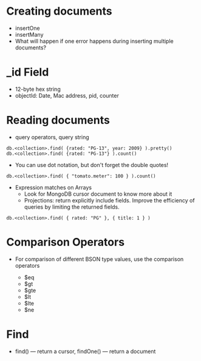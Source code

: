# Creating documents

* insertOne
* insertMany
* What will happen if one error happens during inserting multiple documents?

# _id Field

* 12-byte hex string
* objectId: Date, Mac address, pid, counter

# Reading documents

* query operators, query string

```
db.<collection>.find( {rated: "PG-13", year: 2009} ).pretty()
db.<collection>.find( {rated: "PG-13"} ).count()
```

* You can use dot notation, but don't forget the double quotes!
	
```
db.<collection>.find( { "tomato.meter": 100 } ).count()
```
	
* Expression matches on Arrays
  * Look for MongoDB cursor document to know more about it
  * Projections: return explicitly include fields. Improve the efficiency of queries by limiting the returned fields.

```
db.<collection>.find( { rated: "PG" }, { title: 1 } )
```

# Comparison Operators

* For comparison of different BSON type values, use the comparison operators

  * $eq
  * $gt
  * $gte
  * $lt
  * $lte
  * $ne

# Find

* find() — return a cursor, findOne() — return a document

